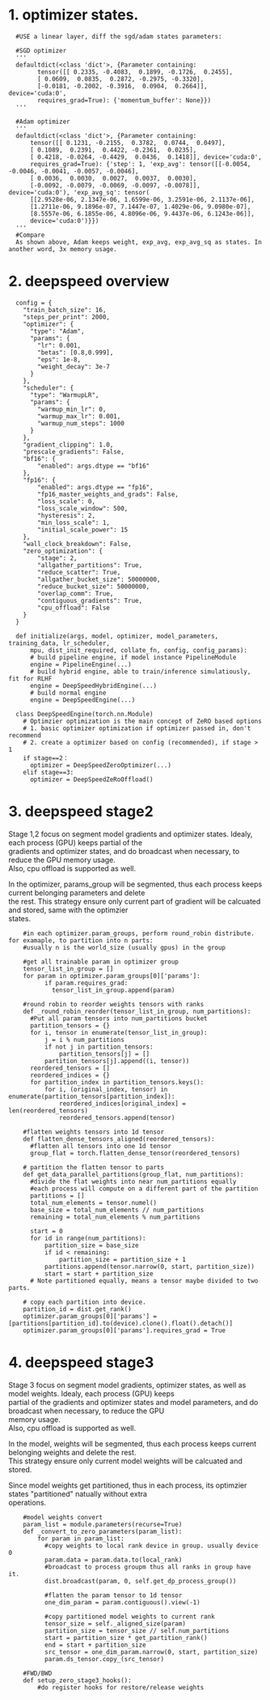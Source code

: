 # 1. optimizer states.
      #USE a linear layer, diff the sgd/adam states parameters:    
      
      #SGD optimizer
      '''  
      defaultdict(<class 'dict'>, {Parameter containing:
            tensor([[ 0.2335, -0.4083,  0.1899, -0.1726,  0.2455],
            [ 0.0609,  0.0835,  0.2872, -0.2975, -0.3320],
            [-0.0181, -0.2002, -0.3916,  0.0904,  0.2664]], device='cuda:0',
            requires_grad=True): {'momentum_buffer': None}})
      '''

      #Adam optimizer
      '''
      defaultdict(<class 'dict'>, {Parameter containing:
          tensor([[ 0.1231, -0.2155,  0.3782,  0.0744,  0.0497],
          [ 0.1089,  0.2391,  0.4422, -0.2361,  0.0235],
          [ 0.4218, -0.0264, -0.4429,  0.0436,  0.1418]], device='cuda:0',
          requires_grad=True): {'step': 1, 'exp_avg': tensor([[-0.0054, -0.0046, -0.0041, -0.0057, -0.0046],
          [ 0.0036,  0.0030,  0.0027,  0.0037,  0.0030],
          [-0.0092, -0.0079, -0.0069, -0.0097, -0.0078]], device='cuda:0'), 'exp_avg_sq': tensor(
          [[2.9528e-06, 2.1347e-06, 1.6599e-06, 3.2591e-06, 2.1137e-06],
          [1.2711e-06, 9.1896e-07, 7.1447e-07, 1.4029e-06, 9.0980e-07],
          [8.5557e-06, 6.1855e-06, 4.8096e-06, 9.4437e-06, 6.1243e-06]],
          device='cuda:0')}})
      '''
      #Compare
      As shown above, Adam keeps weight, exp_avg, exp_avg_sq as states. In another word, 3x memory usage.



# 2. deepspeed overview 
      config = {
        "train_batch_size": 16,
        "steps_per_print": 2000,
        "optimizer": {
          "type": "Adam",
          "params": {
            "lr": 0.001,
            "betas": [0.8,0.999],
            "eps": 1e-8,
            "weight_decay": 3e-7
          }
        },
        "scheduler": {
          "type": "WarmupLR",
          "params": {
            "warmup_min_lr": 0,
            "warmup_max_lr": 0.001,
            "warmup_num_steps": 1000
          }
        },
        "gradient_clipping": 1.0,
        "prescale_gradients": False,
        "bf16": {
            "enabled": args.dtype == "bf16"
        },
        "fp16": {
            "enabled": args.dtype == "fp16",
            "fp16_master_weights_and_grads": False,
            "loss_scale": 0,
            "loss_scale_window": 500,
            "hysteresis": 2,
            "min_loss_scale": 1,
            "initial_scale_power": 15
        },
        "wall_clock_breakdown": False,
        "zero_optimization": {
            "stage": 2,
            "allgather_partitions": True,
            "reduce_scatter": True,
            "allgather_bucket_size": 50000000,
            "reduce_bucket_size": 50000000,
            "overlap_comm": True,
            "contiguous_gradients": True,
            "cpu_offload": False
        }
      }

      def initialize(args, model, optimizer, model_parameters, training_data, lr_scheduler, 
          mpu, dist_init_required, collate_fn, config, config_params):
          # build pipeline engine, if model instance PipelineModule
          engine = PipelineEngine(...)
          # build hybrid engine, able to train/inference simulatiously, fit for RLHF
          engine = DeepSpeedHybridEngine(...)
          # build normal engine
          engine = DeepSpeedEngine(...)

      class DeepSpeedEngine(torch.nn.Module)
        # Optimzier optimization is the main concept of ZeRO based options
        # 1. basic optimizer optimization if optimizer passed in, don't recommend
        # 2. create a optimizer based on config (recommended), if stage > 1
        if stage==2：
          optimizer = DeepSpeedZeroOptimizer(...)
        elif stage==3:
          optimizer = DeepSpeedZeRoOffload()

        
# 3. deepspeed stage2
Stage 1,2 focus on segment model gradients and optimizer states. Idealy, each process (GPU) keeps partial of the  
gradients and optimizer states, and do broadcast when necessary, to reduce the GPU memory usage.  
Also, cpu offload is supported as well.   
     
In the optimizer, params_group will be segmented, thus each process keeps current belonging parameters and delete   
the rest. This strategy ensure only current part of gradient will be calcuated and stored, same with the optimzier   
states.    

        #in each optimizer.param_groups, perform round_robin distribute. for examaple, to partition into n parts:
        #usually n is the world_size (usually gpus) in the group

        #get all trainable param in optimizer group
        tensor_list_in_group = []
        for param in optimizer.param_groups[0]['params']:
              if param.requires_grad:
                tensor_list_in_group.append(param)

        #round robin to reorder weights tensors with ranks
        def _round_robin_reorder(tensor_list_in_group, num_partitions): 
          #Put all param tensors into num_partitions bucket
          partition_tensors = {}
          for i, tensor in enumerate(tensor_list_in_group):
              j = i % num_partitions
              if not j in partition_tensors:
                  partition_tensors[j] = []
              partition_tensors[j].append((i, tensor))
          reordered_tensors = []
          reordered_indices = {}
          for partition_index in partition_tensors.keys():
              for i, (original_index, tensor) in enumerate(partition_tensors[partition_index]):
                  reordered_indices[original_index] = len(reordered_tensors)
                  reordered_tensors.append(tensor)

        #flatten weights tensors into 1d tensor
        def flatten_dense_tensors_aligned(reordered_tensors):
          #flatten all tensors into one 1d tensor 
          group_flat = torch.flatten_dense_tensor(reordered_tensors)

        # partition the flatten tensor to parts
        def get_data_parallel_partitions(group_flat, num_partitions):
          #divide the flat weights into near num_partitions equally
          #each process will compute on a different part of the partition 
          partitions = []
          total_num_elements = tensor.numel()
          base_size = total_num_elements // num_partitions
          remaining = total_num_elements % num_partitions

          start = 0
          for id in range(num_partitions):
              partition_size = base_size
              if id < remaining:
                  partition_size = partition_size + 1
              partitions.append(tensor.narrow(0, start, partition_size))
              start = start + partition_size
          # Note partitioned equally, means a tensor maybe divided to two parts. 

        # copy each partition into device.
        partition_id = dist.get_rank()
        optimizer.param_groups[0]['params'] = [partitions[partition_id].to(device).clone().float().detach()]
        optimizer.param_groups[0]['params'].requires_grad = True

# 4. deepspeed stage3
Stage 3 focus on segment model gradients, optimizer states, as well as model weights. Idealy, each process (GPU) keeps    
partial  of the gradients and optimizer states and model parameters, and do broadcast when necessary, to reduce the GPU    
memory usage.     
Also, cpu offload is supported as well.     
     
In the model, weights will be segmented, thus each process keeps current belonging weights and delete the rest.    
This strategy ensure only current model weights will be calcuated and stored.    
     
Since model weights get partitioned, thus in each process, its optimzier states "partitioned" natually without extra    
operations.     

        #model weights convert
        param_list = module.parameters(recurse=True)  
        def _convert_to_zero_parameters(param_list):
            for param in param_list:
              #copy weights to local rank device in group. usually device 0
              param.data = param.data.to(local_rank)
              #broadcast to process groupm thus all ranks in group have it.
              dist.broadcast(param, 0, self.get_dp_process_group())

              #flatten the param tensor to 1d tensor
              one_dim_param = param.contiguous().view(-1)

              #copy partitioned model weights to current rank
              tensor_size = self._aligned_size(param)
              partition_size = tensor_size // self.num_partitions
              start = partition_size * get_partition_rank()
              end = start + partition_size
              src_tensor = one_dim_param.narrow(0, start, partition_size)
              param.ds_tensor.copy_(src_tensor)

        #FWD/BWD
        def setup_zero_stage3_hooks():
            #do register hooks for restore/release weights
